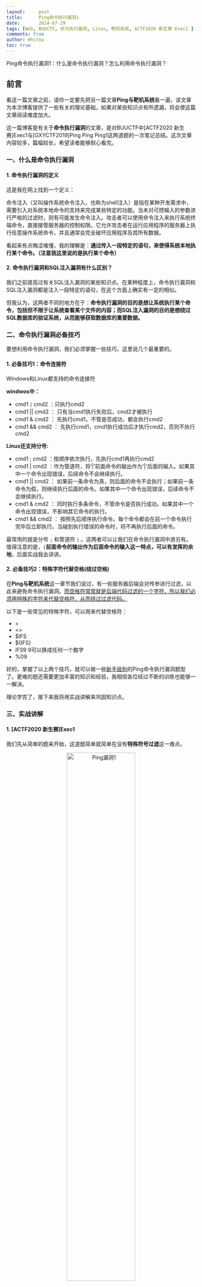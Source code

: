 ```yaml
---
layout:     post
title:      Ping命令执行漏洞1
date:       2024-07-29
tags: [Web, BUUCTF, 命令执行漏洞, Linux, 靶机系统, ACTF2020 新生赛 Exec1 ]
comments: true
author: Whitea
toc: true
---
```


Ping命令执行漏洞1：什么是命令执行漏洞？怎么利用命令执行漏洞？

<!-- more -->

## 前言
看这一篇文章之前，请你一定要先把另一篇文章**Ping与靶机系统**看一遍，该文章为本次博客提供了一些有关的理论基础，如果对某些知识点有所遗漏，将会使这篇文章阅读难度加大。

这一篇博客是有关于**命令执行漏洞**的文章，是对BUUCTF中[ACTF2020 新生赛]Exec1与[GXYCTF2019]Ping Ping Ping1这两道题的一次笔记总结。这次文章内容较多，篇幅较长，希望读者能够耐心看完。

### 一、什么是命令执行漏洞

#### 1. 命令执行漏洞的定义
   
这是我在网上找到一个定义：

命令注入（又叫操作系统命令注入，也称为shell注入）是指在某种开发需求中，需要引入对系统本地命令的支持来完成某些特定的功能。当未对可控输入的参数进行严格的过滤时，则有可能发生命令注入。攻击者可以使用命令注入来执行系统终端命令，直接接管服务器的控制权限。它允许攻击者在运行应用程序的服务器上执行任意操作系统命令，并且通常会完全破坏应用程序及其所有数据。

看起来有点晦涩难懂，我的理解是：**通过传入一段特定的语句，来使得系统本地执行某个命令。（注意我这里说的是执行某个命令）**

#### 2. 命令执行漏洞和SQL注入漏洞有什么区别？

我们之前提高过有关SQL注入漏洞的某些知识点。在某种程度上，命令执行漏洞和SQL注入漏洞都是注入一段特定的语句，在这个方面上确实有一定的相似。

但我认为，这两者不同的地方在于：**命令执行漏洞的目的是想让系统执行某个命令，包括但不限于让系统查看某个文件的内容；而SQL注入漏洞的目的是想绕过SQL数据库的验证系统，从而能够获取数据库的重要数据。**

### 二、命令执行漏洞必备技巧

要想利用命令执行漏洞，我们必须掌握一些技巧，这里说几个最重要的。

#### 1. 必备技巧1：命令连接符

Windows和Linux都支持的命令连接符

**windwos中：**
   -  cmd1 `|` cmd2  ：只执行cmd2
   -  cmd1 || cmd2 ： 只有当cmd1执行失败后，cmd2才被执行
   -  cmd1 & cmd2  ： 先执行cmd1，不管是否成功，都会执行cmd2
   -  cmd1 && cmd2 ： 先执行cmd1，cmd1执行成功后才执行cmd2，否则不执行cmd2

**Linux还支持分号:**
   -  cmd1 ; cmd2  ：按顺序依次执行，先执行cmd1再执行cmd2 
   -  cmd1 | cmd2  ：作为管道符，将‘|’前面命令的输出作为'|'后面的输入。如果其中一个命令出现错误，后续命令不会继续执行。
   -  cmd1 || cmd2 ： 如果前一条命令为真，则后面的命令不会执行；如果前一条命令为假，则继续执行后面的命令。如果其中一个命令出现错误，后续命令不会继续执行。
   -  cmd1 & cmd2  ： 同时执行多条命令，不管命令是否执行成功。如果其中一个命令出现错误，不影响其它命令的执行。
   -  cmd1 && cmd2 ： 按照先后顺序执行命令。每个命令都会在前一个命令执行完毕后立即执行。当碰到执行错误的命令时，将不再执行后面的命令。
 
 最常用的就是分号 `;` 和管道符 `|` 。这两者可以让我们在命令执行漏洞中游刃有。值得注意的是，`|`**前面命令的输出作为后面命令的输入这一特点，可以有发挥的余地**，后面实战我会讲讲。

#### 2. 必备技巧2：特殊字符代替空格(绕过空格)

在**Ping与靶机系统**这一章节我们说过，有一些服务器后端会对传参进行过滤，以此来避免命令执行漏洞。<u>而空格符常常就是后端代码过滤的一个字符，所以我们必须用特殊的字符来代替空格符，从而绕过过滤代码。</u>

以下是一些常见的特殊字符，可以用来代替空格符：
   -  <  
   -  <> 
   -  $IFS 
   -  ${IFS} 
   -  $IFS$9     9可以换成任何一个数字
   -  %09 

好的，掌握了以上两个技巧，就可以做一些<u>新手级别</u>的Ping命令执行漏洞题型了。更难的题还需要更加丰富的知识和经验，我相信各位经过不断的训练也能够一一解决。

理论学完了，接下来我将用实战讲解来巩固知识点。

### 三、实战讲解

#### 1. [ACTF2020 新生赛]Exec1

我们先从简单的题来开始，这道题简单就简单在没有**特殊符号过滤**这一难点。

<div align=center><img src="../images/2024/07/29/ping_bug1/Ping漏洞1.png" alt="Ping漏洞1" border="0" width="60%" height="60%"></div>

先传入localhost测试靶机的系统

<div align=center><img src="../images/2024/07/29/ping_bug1/Ping漏洞2.png" alt="Ping漏洞2" border="0" width="75%" height="60%"></div>

返回的**ttl小于100**，因此靶机的系统为linux

我们先利用**必备技巧1：命令连接符**，利用linux中的` cmd1 ; cmd2 `这个技巧。

我们传入 **1;ls**  （这前面里的数字可以是任何一个，甚至不填都行，后面的ls就是linux的一个命令，即列出当前目录下的文件）

<div align=center><img src="../images/2024/07/29/ping_bug1/Ping漏洞3.png" alt="Ping漏洞3" border="0" width="75%" height="60%"></div>

记得我们**Ping与靶机系统**那一篇里面讲的，我这里就不重复了。靶机的后端有一个非常关键的代码，这里举一个大概的例子。

就是：`shell_exec('ping -c 3' . $ip);`

当我们用 **1;ls** 替换掉 `shell_exec('ping -c 3' . $ip);` 中的 ` $ip `。

<u>原语句就会变成  ` shell_exec('ping -c 3' . 1;ls); ` (这里面的 ` . ` 是PHP语言连接字符串的符号)。拼接后就是 ` ping -c 3 1;ls ` （仔细看其实就是 **cmd1;cmd2** 结构）</u>

<u>也就是说，我们让系统执行了一个命令，即 先 ` ping -c 3 1 ` 返回与ip地址为1的有关信息，而且是返回3次;再执行另一个命令 ` ls ` ，列出当前目录下的文件。</u>

执行一下，我们看看是不是和理论所想的那样一模一样，

<div align=center><img src="../images/2024/07/29/ping_bug1/Ping漏洞4.png" alt="Ping漏洞4" border="0" width="75%" height="60%"></div>

很好，一模一样。**PING 1 (0.0.0.1): 56 data bytes**就是与**ip为1**的有关信息，因为ip不存在所以只返回了一次就结束了。而下面的**index.php**则是当前目录下的一个文件。

我们懂了利用漏洞的原理，那么我们就可以想干什么就干什么了。

我们传入**1;ls ../../../**，让靶机的linux系统看看前面几级的目录

<div align=center><img src="../images/2024/07/29/ping_bug1/Ping漏洞5.png" alt="Ping漏洞5" border="0" width="75%" height="60%"></div>

这里看到了flag文件，用**cat命令**就行，输入**1;cat /flag** (注意是在根目录下了，要加/)

<div align=center><img src="../images/2024/07/29/ping_bug1/Ping漏洞6.png" alt="Ping漏洞6" border="0" width="80%" height="60%"></div>

结束！flag{7829c1fb-bc1c-48f1-87f1-def84750bc13}

## 结语

没错，现在到了结语了，因为篇幅太长了，于是另开一篇。。。。。。另一篇就做**Ping命令执行漏洞2**吧，未完待续。。。。。。
